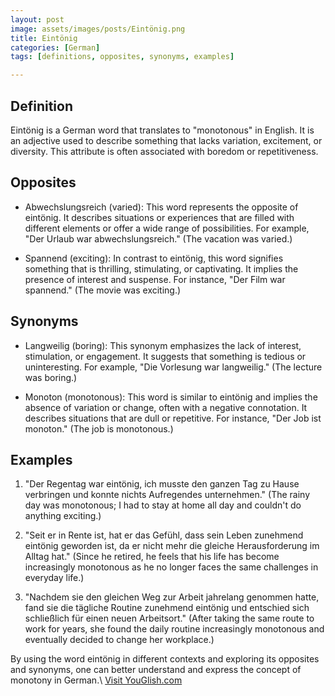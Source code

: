 ```yaml
---
layout: post
image: assets/images/posts/Eintönig.png
title: Eintönig
categories: [German]
tags: [definitions, opposites, synonyms, examples]

---
```


## Definition

Eintönig is a German word that translates to "monotonous" in English. It is an adjective used to describe something that lacks variation, excitement, or diversity. This attribute is often associated with boredom or repetitiveness.

## Opposites

- Abwechslungsreich (varied): This word represents the opposite of eintönig. It describes situations or experiences that are filled with different elements or offer a wide range of possibilities. For example, "Der Urlaub war abwechslungsreich." (The vacation was varied.)

- Spannend (exciting): In contrast to eintönig, this word signifies something that is thrilling, stimulating, or captivating. It implies the presence of interest and suspense. For instance, "Der Film war spannend." (The movie was exciting.)

## Synonyms

- Langweilig (boring): This synonym emphasizes the lack of interest, stimulation, or engagement. It suggests that something is tedious or uninteresting. For example, "Die Vorlesung war langweilig." (The lecture was boring.)

- Monoton (monotonous): This word is similar to eintönig and implies the absence of variation or change, often with a negative connotation. It describes situations that are dull or repetitive. For instance, "Der Job ist monoton." (The job is monotonous.)

## Examples

1. "Der Regentag war eintönig, ich musste den ganzen Tag zu Hause verbringen und konnte nichts Aufregendes unternehmen." (The rainy day was monotonous; I had to stay at home all day and couldn't do anything exciting.)

2. "Seit er in Rente ist, hat er das Gefühl, dass sein Leben zunehmend eintönig geworden ist, da er nicht mehr die gleiche Herausforderung im Alltag hat." (Since he retired, he feels that his life has become increasingly monotonous as he no longer faces the same challenges in everyday life.)

3. "Nachdem sie den gleichen Weg zur Arbeit jahrelang genommen hatte, fand sie die tägliche Routine zunehmend eintönig und entschied sich schließlich für einen neuen Arbeitsort." (After taking the same route to work for years, she found the daily routine increasingly monotonous and eventually decided to change her workplace.)

By using the word eintönig in different contexts and exploring its opposites and synonyms, one can better understand and express the concept of monotony in German.\ <a id="yg-widget-0" class="youglish-widget" data-query="Eintönig" data-lang="german" data-components="8412" data-auto-start="0" data-bkg-color="theme_light" data-title="How%20to%20pronounce%20Eintönig%20in%20German"  rel="nofollow" href="https://youglish.com">Visit YouGlish.com</a><script async src="https://youglish.com/public/emb/widget.js" charset="utf-8"></script>